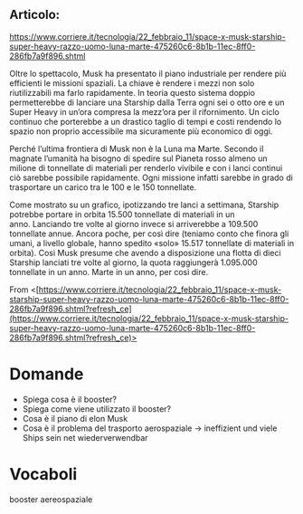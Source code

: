## Articolo:
https://www.corriere.it/tecnologia/22_febbraio_11/space-x-musk-starship-super-heavy-razzo-uomo-luna-marte-475260c6-8b1b-11ec-8ff0-286fb7a9f896.shtml


Oltre lo spettacolo, Musk ha presentato il piano industriale per rendere più efficienti le missioni spaziali. La chiave è rendere i mezzi non solo riutilizzabili ma farlo rapidamente. In teoria questo sistema doppio permetterebbe di lanciare una Starship dalla Terra ogni sei o otto ore e un Super Heavy in un’ora compresa la mezz’ora per il rifornimento. Un ciclo continuo che porterebbe a un drastico taglio di tempi e costi rendendo lo spazio non proprio accessibile ma sicuramente più economico di oggi.

Perché l’ultima frontiera di Musk non è la Luna ma Marte. Secondo il magnate l’umanità ha bisogno di spedire sul Pianeta rosso almeno un milione di tonnellate di materiali per renderlo vivibile e con i lanci continui ciò sarebbe possibile rapidamente. Ogni missione infatti sarebbe in grado di trasportare un carico tra le 100 e le 150 tonnellate.

Come mostrato su un grafico, ipotizzando tre lanci a settimana, Starship potrebbe portare in orbita 15.500 tonnellate di materiali in un anno. Lanciando tre volte al giorno invece si arriverebbe a 109.500 tonnellate annue. Ancora poche, per così dire (teniamo conto che finora gli umani, a livello globale, hanno spedito «solo» 15.517 tonnellate di materiali in orbita). Così Musk presume che avendo a disposizione una flotta di dieci Starship lanciati tre volte al giorno, la quota raggiungerà 1.095.000 tonnellate in un anno. Marte in un anno, per così dire.

From <[https://www.corriere.it/tecnologia/22_febbraio_11/space-x-musk-starship-super-heavy-razzo-uomo-luna-marte-475260c6-8b1b-11ec-8ff0-286fb7a9f896.shtml?refresh_ce](https://www.corriere.it/tecnologia/22_febbraio_11/space-x-musk-starship-super-heavy-razzo-uomo-luna-marte-475260c6-8b1b-11ec-8ff0-286fb7a9f896.shtml?refresh_ce)>

# Domande
-	Spiega cosa è il booster?
-	Spiega come viene utilizzato il booster?
-	Cosa è il piano di elon Musk
-	Cosa è il problema del trasporto aerospaziale  ->  ineffizient und viele Ships sein net wiederverwendbar

# Vocaboli
booster
aereospaziale
